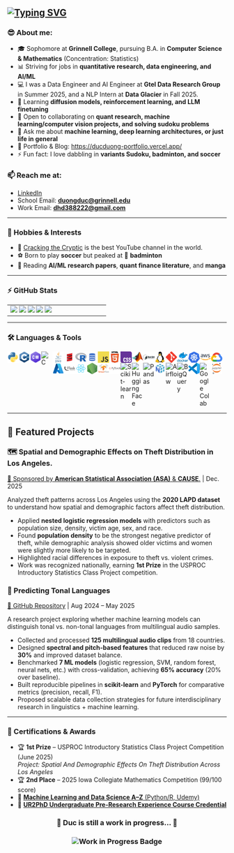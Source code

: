 ## [![Typing SVG](https://readme-typing-svg.demolab.com?font=1B03A3&weight=900&size=50&pause=1000&color=2323FF&background=FFFFFF00&multiline=true&width=500&height=150&lines=Hi%2C+I'm+Duc+;I+will+be+an+AI+Engineer+one+day.+Trust)](https://git.io/typing-svg)

### 😎 About me:
- 🎓 Sophomore at **Grinnell College**, pursuing B.A. in **Computer Science & Mathematics** (Concentration: Statistics)  
- 📊 Striving for jobs in **quantitative research, data engineering, and AI/ML**  
- 💻 I was a Data Engineer and AI Engineer at **Gtel Data Research Group** in Summer 2025, and a NLP Intern at **Data Glacier** in Fall 2025.  
- 🌱 Learning **diffusion models, reinforcement learning, and LLM finetuning**  
- 👯 Open to collaborating on **quant research, machine learning/computer vision projects, and solving sudoku problems**  
- 💬 Ask me about **machine learning, deep learning architectures, or just life in general**  
- 📝 Portfolio & Blog: https://ducduong-portfolio.vercel.app/
- ⚡ Fun fact: I love dabbling in **variants Sudoku, badminton, and soccer**

### 📫 Reach me at:
- [LinkedIn](https://www.linkedin.com/in/duchduong)  
- School Email: **duongduc@grinnell.edu**
- Work Email: **dhd388222@gmail.com**  

---

### 🎯 Hobbies & Interests  
- 🧩 [Cracking the Cryptic](https://www.youtube.com/c/CrackingTheCryptic) is the best YouTube channel in the world.
- ⚽ Born to play **soccer** but peaked at 🏸 **badminton**
- 📖 Reading **AI/ML research papers**, **quant finance literature**, and **manga**

---

### ⚡ GitHub Stats  
<table>
<tr>
  <td width="48%">
    <img src="https://github-readme-stats.vercel.app/api?username=duongduc388222&show_icons=true&hide_border=true&count_private=true" />
    <img src="https://github-readme-stats.vercel.app/api/top-langs/?username=duongduc388222&layout=compact&show_icons=true&hide_border=true" />
    <img src="https://github-readme-streak-stats.herokuapp.com/?user=duongduc388222&hide_border=true" />
    <img src="https://github-profile-trophy.vercel.app/?username=duongduc388222&theme=flat&no-frame=true&margin-w=15" />
    <img src="https://github-readme-activity-graph.vercel.app/graph?username=duongduc388222&bg_color=ffffff&color=000000&line=3b82f6&point=2563eb&area=true&hide_border=true" />
  </td>
</tr>
</table>  

---

### 🛠️ Languages & Tools  

<img align="left" alt="Python" width="26px" src="https://raw.githubusercontent.com/github/explore/master/topics/python/python.png"/>  
<img align="left" alt="C++" width="26px" src="https://raw.githubusercontent.com/github/explore/master/topics/cpp/cpp.png"/>  
<img align="left" alt="C#" width="26px" src="https://raw.githubusercontent.com/github/explore/master/topics/csharp/csharp.png"/> 
<img align="left" alt="C" width="26px" src="https://upload.wikimedia.org/wikipedia/commons/1/19/C_Logo.png"/>
<img align="left" alt="Java" width="26px" src="https://raw.githubusercontent.com/github/explore/master/topics/java/java.png"/>  
<img align="left" alt="Scala" width="26px" src="https://raw.githubusercontent.com/github/explore/master/topics/scala/scala.png"/>  
<img align="left" alt="R" width="26px" src="https://raw.githubusercontent.com/github/explore/master/topics/r/r.png"/>  
<img align="left" alt="SQL" width="26px" src="https://raw.githubusercontent.com/github/explore/master/topics/sql/sql.png"/>  
<img align="left" alt="JavaScript" width="26px" src="https://raw.githubusercontent.com/github/explore/master/topics/javascript/javascript.png"/>  
<img align="left" alt="HTML" width="26px" src="https://raw.githubusercontent.com/github/explore/master/topics/html/html.png"/>  
<img align="left" alt="CSS" width="26px" src="https://raw.githubusercontent.com/github/explore/master/topics/css/css.png"/>  
<img align="left" alt="MATLAB" width="26px" src="https://raw.githubusercontent.com/github/explore/master/topics/matlab/matlab.png"/>  
<img align="left" alt="Bash" width="26px" src="https://raw.githubusercontent.com/github/explore/master/topics/bash/bash.png"/>  
<img align="left" alt="Linux" width="26px" src="https://raw.githubusercontent.com/github/explore/master/topics/linux/linux.png"/>  
<img align="left" alt="Git" width="26px" src="https://raw.githubusercontent.com/github/explore/master/topics/git/git.png"/>  
<img align="left" alt="Docker" width="26px" src="https://raw.githubusercontent.com/github/explore/master/topics/docker/docker.png"/>  
<img align="left" alt="Kubernetes" width="26px" src="https://raw.githubusercontent.com/github/explore/master/topics/kubernetes/kubernetes.png"/>  
<img align="left" alt="AWS" width="26px" src="https://raw.githubusercontent.com/github/explore/master/topics/aws/aws.png"/>  
<img align="left" alt="GCP" width="26px" src="https://raw.githubusercontent.com/github/explore/master/topics/google-cloud/google-cloud.png"/>  
<img align="left" alt="Azure" width="26px" src="https://raw.githubusercontent.com/github/explore/master/topics/azure/azure.png"/>  
<img align="left" alt="Flask" width="26px" src="https://raw.githubusercontent.com/github/explore/master/topics/flask/flask.png"/>  
<img align="left" alt="React" width="26px" src="https://raw.githubusercontent.com/github/explore/master/topics/react/react.png"/>  
<img align="left" alt="Node.js" width="26px" src="https://raw.githubusercontent.com/github/explore/master/topics/nodejs/nodejs.png"/>  
<img align="left" alt="TensorFlow" width="26px" src="https://raw.githubusercontent.com/github/explore/master/topics/tensorflow/tensorflow.png"/>  
<img align="left" alt="PyTorch" width="26px" src="https://raw.githubusercontent.com/github/explore/master/topics/pytorch/pytorch.png"/>  
<img align="left" alt="Scikit-learn" width="26px" src="https://avatars.githubusercontent.com/u/365630?v=4"/>  
<img align="left" alt="Hugging Face" width="26px" src="https://avatars.githubusercontent.com/u/25720743?s=200&v=4"/>  
<img align="left" alt="Pandas" width="26px" src="https://upload.wikimedia.org/wikipedia/commons/e/ed/Pandas_logo.svg"/>  
<img align="left" alt="NumPy" width="26px" src="https://raw.githubusercontent.com/github/explore/master/topics/numpy/numpy.png"/>  
<img align="left" alt="Airflow" width="26px" src="https://upload.wikimedia.org/wikipedia/commons/d/de/AirflowLogo.png"/>  
<img align="left" alt="BigQuery" width="26px" src="https://avatars.githubusercontent.com/u/10639145?s=200&v=4"/>  
<img align="left" alt="Visual Studio Code" width="26px" src="https://raw.githubusercontent.com/github/explore/master/topics/visual-studio-code/visual-studio-code.png"/>  
<img align="left" alt="Google Colab" width="26px" src="https://upload.wikimedia.org/wikipedia/commons/d/d0/Google_Colaboratory_SVG_Logo.svg"/>  
<img align="left" alt="Jupyter Notebook" width="26px" src="https://raw.githubusercontent.com/github/explore/master/topics/jupyter-notebook/jupyter-notebook.png"/>  

<br clear="left"/>  

---

## 🚀 Featured Projects  

### 🗺️ Spatial and Demographic Effects on Theft Distribution in Los Angeles. 
[🔗 Sponsored by **American Statistical Association (ASA)** & **CAUSE**.](https://www.causeweb.org/usproc/usclap/2025/spring/winners) | Dec. 2025  

Analyzed theft patterns across Los Angeles using the **2020 LAPD dataset** to understand how spatial and demographic factors affect theft distribution.  

- Applied **nested logistic regression models** with predictors such as population size, density, victim age, sex, and race.  
- Found **population density** to be the strongest negative predictor of theft, while demographic analysis showed older victims and women were slightly more likely to be targeted.  
- Highlighted racial differences in exposure to theft vs. violent crimes.  
- Work was recognized nationally, earning **1st Prize** in the USPROC Introductory Statistics Class Project competition.  

### 🎵 Predicting Tonal Languages  
[🔗 GitHub Repository](https://github.com/duongduc388222/predict-tonal-languages-machine-learning) | Aug 2024 – May 2025  

A research project exploring whether machine learning models can distinguish tonal vs. non-tonal languages from multilingual audio samples.  

- Collected and processed **125 multilingual audio clips** from 18 countries.  
- Designed **spectral and pitch-based features** that reduced raw noise by **30%** and improved dataset balance.  
- Benchmarked **7 ML models** (logistic regression, SVM, random forest, neural nets, etc.) with cross-validation, achieving **65% accuracy** (20% over baseline).  
- Built reproducible pipelines in **scikit-learn** and **PyTorch** for comparative metrics (precision, recall, F1).  
- Proposed scalable data collection strategies for future interdisciplinary research in linguistics + machine learning.  




---

### 📜 Certifications & Awards  
- 🏆 **1st Prize** – USPROC Introductory Statistics Class Project Competition (June 2025)  
  *Project: Spatial And Demographic Effects On Theft Distribution Across Los Angeles*  
- 🏆 **2nd Place** – 2025 Iowa Collegiate Mathematics Competition (99/100 score)  
- 📜 [**Machine Learning and Data Science A–Z** (Python/R, Udemy)](https://www.udemy.com/certificate/UC-6f588248-ee35-4c03-b487-ab3e9772fa32/)  
- 📜 [**UR2PhD Undergraduate Pre-Research Experience Course Credential**](https://verified.sertifier.com/en/verify/64565395045067/)

<h3 align="center">🚧 Duc is still a work in progress... 🚧<h3>

<h3 align="center">
  <img src="https://img.shields.io/badge/status-in_progress-yellow?style=for-the-badge&logo=github" alt="Work in Progress Badge">
</h3>




